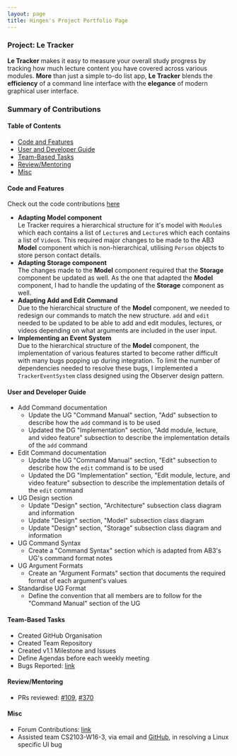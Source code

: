 ```yaml
---
layout: page
title: Hingen's Project Portfolio Page
---
```

### Project: Le Tracker

**Le Tracker** makes it easy to measure your overall study progress by tracking how much lecture content you have covered across various modules. **More** than just a simple to-do list app, **Le Tracker** blends the **efficiency** of a command line interface with the **elegance** of modern graphical user interface.

### Summary of Contributions

#### Table of Contents

- [Code and Features](#code-and-features)
- [User and Developer Guide](#user-and-developer-guide)
- [Team-Based Tasks](#team-based-tasks)
- [Review/Mentoring](#reviewmentoring)
- [Misc](#misc)

#### Code and Features

Check out the code contributions [here](https://nus-cs2103-ay2223s2.github.io/tp-dashboard/?search=hingen&breakdown=true)

- **Adapting Model component**\
  Le Tracker requires a hierarchical structure for it's model with `Module`s which each contains a list of `Lecture`s and `Lecture`s which each contains a list of `Video`s. This required major changes to be made to the AB3 **Model** component which is non-hierarchical, utilising `Person` objects to store person contact details.
- **Adapting Storage component**\
  The changes made to the **Model** component required that the **Storage** component be updated as well. As the one that adapted the **Model** component, I had to handle the updating of the **Storage** component as well.
- **Adapting Add and Edit Command**\
  Due to the hierarchical structure of the **Model** component, we needed to redesign our commands to match the new structure. `add` and `edit` needed to be updated to be able to add and edit modules, lectures, or videos depending on what arguments are included in the user input.
- **Implementing an Event System**\
  Due to the hierarchical structure of the **Model** component, the implementation of various features started to become rather difficult with many bugs popping up during integration. To limit the number of dependencies needed to resolve these bugs, I implemented a `TrackerEventSystem` class designed using the Observer design pattern.

#### User and Developer Guide

- Add Command documentation
  - Update the UG "Command Manual" section, "Add" subsection to describe how the `add` command is to be used
  - Updated the DG "Implementation" section, "Add module, lecture, and video feature" subsection to describe the implementation details of the `add` command
- Edit Command documentation
  - Update the UG "Command Manual" section, "Edit" subsection to describe how the `edit` command is to be used
  - Updated the DG "Implementation" section, "Edit module, lecture, and video feature" subsection to describe the implementation details of the `edit` command
- UG Design section
  - Update "Design" section, "Architecture" subsection class diagram and information
  - Update "Design" section, "Model" subsection class diagram
  - Update "Design" section, "Storage" subsection class diagram and information
- UG Command Syntax
  - Create a "Command Syntax" section which is adapted from AB3's UG's command format notes
- UG Argument Formats
  - Create an "Argument Formats" section that documents the required format of each argument's values
- Standardise UG Format
  - Define the convention that all members are to follow for the "Command Manual" section of the UG

#### Team-Based Tasks

- Created GitHub Organisation
- Created Team Repository
- Created v1.1 Milestone and Issues
- Define Agendas before each weekly meeting
- Bugs Reported: [link](https://github.com/AY2223S2-CS2103-F10-2/tp/issues?q=is%3Aissue+author%3Ahingen+label%3Atype.Bug+)

#### Review/Mentoring

- PRs reviewed: [#109](https://github.com/AY2223S2-CS2103-F10-2/tp/pull/109), [#370](https://github.com/AY2223S2-CS2103-F10-2/tp/pull/370)

#### Misc

- Forum Contributions: [link](https://github.com/nus-cs2103-AY2223S2/forum/issues?q=is%3Aissue+commenter%3Ahingen+)
- Assisted team CS2103-W16-3, via email and [GitHub](https://github.com/nus-cs2103-AY2223S2/forum/issues/337), in resolving a Linux specific UI bug
